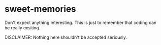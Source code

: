 # sweet-memories
Don't expect anything interesting. This is just to remember that coding can be really exsiting.

DISCLAIMER:
Nothing here shouldn't be accepted seriously.
